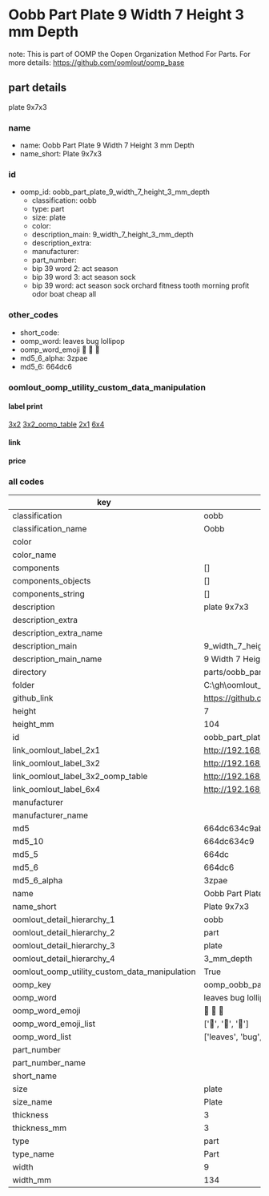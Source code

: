 # Oobb Part Plate 9 Width 7 Height 3 mm Depth  

note: This is part of OOMP the Oopen Organization Method For Parts. For more details: https://github.com/oomlout/oomp_base

##  part details
  



plate 9x7x3



### name
* name: Oobb Part Plate 9 Width 7 Height 3 mm Depth
* name_short: Plate 9x7x3 
### id
* oomp_id: oobb_part_plate_9_width_7_height_3_mm_depth
  * classification: oobb
  * type: part
  * size: plate
  * color: 
  * description_main: 9_width_7_height_3_mm_depth
  * description_extra: 
  * manufacturer: 
  * part_number: 
  * bip 39 word 2: act season
  * bip 39 word 3: act season sock
  * bip 39 word: act season sock orchard fitness tooth morning profit odor boat cheap all

### other_codes
* short_code: 
* oomp_word: leaves bug lollipop
* oomp_word_emoji :leaves: :bug: :lollipop:
* md5_6_alpha: 3zpae
* md5_6: 664dc6






### oomlout_oomp_utility_custom_data_manipulation
#### label print
[3x2](http://192.168.1.245:1112/?label=oomp%203zpae)
[3x2_oomp_table](http://192.168.1.108:1112/?label=oomp%203zpae)
[2x1](http://192.168.1.242:1112/?label=oomp%203zpae)
[6x4](http://192.168.1.55:1112/?label=oomp%203zpae)    

#### link

                              

#### price







### all codes 
| key | value |  
| --- | --- |  
| classification | oobb |  
| classification_name | Oobb |  
| color |  |  
| color_name |  |  
| components | [] |  
| components_objects | [] |  
| components_string | [] |  
| description | plate 9x7x3 |  
| description_extra |  |  
| description_extra_name |  |  
| description_main | 9_width_7_height_3_mm_depth |  
| description_main_name | 9 Width 7 Height 3 mm Depth |  
| directory | parts/oobb_part_plate_9_width_7_height_3_mm_depth |  
| folder | C:\gh\oomlout_oobb_version_4_generated_parts\things\oobb_part_plate_9_width_7_height_3_mm_depth |  
| github_link | https://github.com/oomlout/oomlout_oomp_part_src/tree/main/parts/oobb_part_plate_9_width_7_height_3_mm_depth |  
| height | 7 |  
| height_mm | 104 |  
| id | oobb_part_plate_9_width_7_height_3_mm_depth |  
| link_oomlout_label_2x1 | http://192.168.1.242:1112/?label=oomp%203zpae |  
| link_oomlout_label_3x2 | http://192.168.1.245:1112/?label=oomp%203zpae |  
| link_oomlout_label_3x2_oomp_table | http://192.168.1.108:1112/?label=oomp%203zpae |  
| link_oomlout_label_6x4 | http://192.168.1.55:1112/?label=oomp%203zpae |  
| manufacturer |  |  
| manufacturer_name |  |  
| md5 | 664dc634c9abd1ff932bf9c19c308813 |  
| md5_10 | 664dc634c9 |  
| md5_5 | 664dc |  
| md5_6 | 664dc6 |  
| md5_6_alpha | 3zpae |  
| name | Oobb Part Plate 9 Width 7 Height 3 mm Depth |  
| name_short | Plate 9x7x3  |  
| oomlout_detail_hierarchy_1 | oobb |  
| oomlout_detail_hierarchy_2 | part |  
| oomlout_detail_hierarchy_3 | plate |  
| oomlout_detail_hierarchy_4 | 3_mm_depth |  
| oomlout_oomp_utility_custom_data_manipulation | True |  
| oomp_key | oomp_oobb_part_plate_9_width_7_height_3_mm_depth |  
| oomp_word | leaves bug lollipop |  
| oomp_word_emoji | :leaves: :bug: :lollipop: |  
| oomp_word_emoji_list | [':leaves:', ':bug:', ':lollipop:'] |  
| oomp_word_list | ['leaves', 'bug', 'lollipop'] |  
| part_number |  |  
| part_number_name |  |  
| short_name |  |  
| size | plate |  
| size_name | Plate |  
| thickness | 3 |  
| thickness_mm | 3 |  
| type | part |  
| type_name | Part |  
| width | 9 |  
| width_mm | 134 |  

